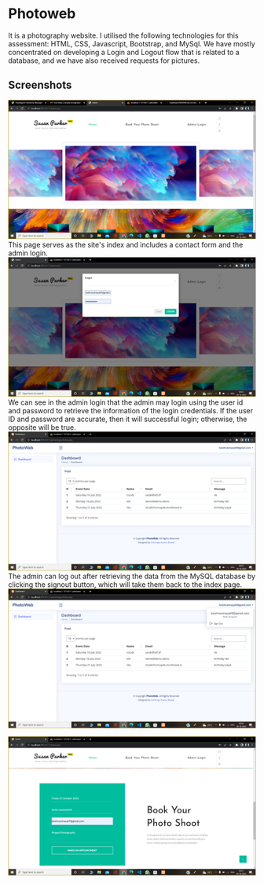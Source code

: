 
# Photoweb

It is a photography website. I utilised the following technologies for this assessment: HTML, CSS, Javascript, Bootstrap, and MySql. We have mostly concentrated on developing a Login and Logout flow that is related to a database, and we have also received requests for pictures.

## Screenshots

![App Screenshot](https://raw.githubusercontent.com/Baishnavi123/photoweb/main/Screenshot/Screenshot%20(118).png)
This page serves as the site's index and includes a contact form and the admin login.
![App Screenshot](https://raw.githubusercontent.com/Baishnavi123/photoweb/main/Screenshot/Screenshot%20(120).png)
We can see in the admin login that the admin may login using the user id and password to retrieve the information of the login credentials. If the user ID and password are accurate, then it will successful login; otherwise, the opposite will be true.
![App Screenshot](https://raw.githubusercontent.com/Baishnavi123/photoweb/main/Screenshot/Screenshot%20(121).png)
The admin can log out after retrieving the data from the MySQL database by clicking the signout button, which will take them back to the index page.
![App Screenshot](https://raw.githubusercontent.com/Baishnavi123/photoweb/main/Screenshot/Screenshot%20(122).png)

![App Screenshot](https://raw.githubusercontent.com/Baishnavi123/photoweb/main/Screenshot/Screenshot%20(123).png)

